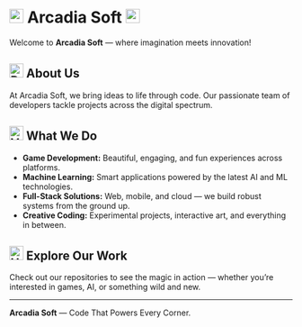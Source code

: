 # <img src="https://raw.githubusercontent.com/Tarikul-Islam-Anik/Animated-Fluent-Emojis/master/Emojis/People%20with%20professions/Man%20Technologist%20Light%20Skin%20Tone.png" alt="Man Technologist Light Skin Tone" width="25" height="25" /> Arcadia Soft <img src="https://raw.githubusercontent.com/Tarikul-Islam-Anik/Animated-Fluent-Emojis/master/Emojis/People%20with%20professions/Man%20Technologist%20Light%20Skin%20Tone.png" alt="Man Technologist Light Skin Tone" width="25" height="25" /> 

Welcome to **Arcadia Soft** — where imagination meets innovation!

## <img src="https://raw.githubusercontent.com/Tarikul-Islam-Anik/Animated-Fluent-Emojis/master/Emojis/Travel%20and%20places/Rocket.png" alt="Rocket" width="25" height="25" /> About Us

At Arcadia Soft, we bring ideas to life through code. Our passionate team of developers tackle projects across the digital spectrum.

## <img src="https://raw.githubusercontent.com/Tarikul-Islam-Anik/Animated-Fluent-Emojis/master/Emojis/Activities/Video%20Game.png" alt="Video Game" width="25" height="25" /> What We Do
- **Game Development:** Beautiful, engaging, and fun experiences across platforms.
- **Machine Learning:** Smart applications powered by the latest AI and ML technologies.
- **Full-Stack Solutions:** Web, mobile, and cloud — we build robust systems from the ground up.
- **Creative Coding:** Experimental projects, interactive art, and everything in between.

## <img src="https://raw.githubusercontent.com/Tarikul-Islam-Anik/Animated-Fluent-Emojis/master/Emojis/Objects/Hammer%20and%20Wrench.png" alt="Hammer and Wrench" width="25" height="25" /> Explore Our Work
Check out our repositories to see the magic in action — whether you’re interested in games, AI, or something wild and new.

---
**Arcadia Soft** — Code That Powers Every Corner.
